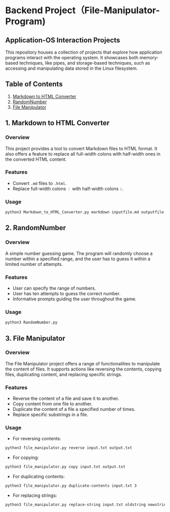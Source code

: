# Backend Project（File-Manipulator-Program)
## Application-OS Interaction Projects

This repository houses a collection of projects that explore how application programs interact with the operating system. It showcases both memory-based techniques, like pipes, and storage-based techniques, such as accessing and manipulating data stored in the Linux filesystem.

## Table of Contents
1. [Markdown to HTML Converter](#1markdown_to_html_converter)
2. [RandomNumber](#2randomnumber)
3. [File Manipulator](#3file-manipulator)


## 1. Markdown to HTML Converter

### Overview
This project provides a tool to convert Markdown files to HTML format. It also offers a feature to replace all full-width colons with half-width ones in the converted HTML content.

### Features
- Convert `.md` files to `.html`.
- Replace full-width colons `：` with half-width colons `:`.

### Usage
```bash
python3 Markdown_to_HTML_Converter.py markdown inputfile.md outputfile.html
```

## 2. RandomNumber

### Overview
A simple number guessing game. The program will randomly choose a number within a specified range, and the user has to guess it within a limited number of attempts.

### Features
- User can specify the range of numbers.
- User has ten attempts to guess the correct number.
- Informative prompts guiding the user throughout the game.

### Usage
```bash
python3 RandomNumber.py
```

## 3. File Manipulator

### Overview
The File Manipulator project offers a range of functionalities to manipulate the content of files. It supports actions like reversing the contents, copying files, duplicating content, and replacing specific strings.

### Features
- Reverse the content of a file and save it to another.
- Copy content from one file to another.
- Duplicate the content of a file a specified number of times.
- Replace specific substrings in a file.

### Usage
- For reversing contents:
```bash
python3 file_manipulator.py reverse input.txt output.txt
```

- For copying:
```bash
python3 file_manipulator.py copy input.txt output.txt
```
- For duplicating contents:
```bash
python3 file_manipulator.py duplicate-contents input.txt 3
```
- For replacing strings:
```bash
python3 file_manipulator.py replace-string input.txt oldstring newstring
```

